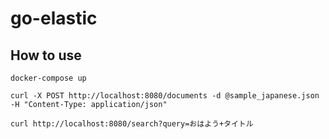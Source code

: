 # go-elastic

## How to use

`docker-compose up`

`curl -X POST http://localhost:8080/documents -d @sample_japanese.json -H "Content-Type: application/json"`

`curl http://localhost:8080/search?query=おはよう+タイトル`
